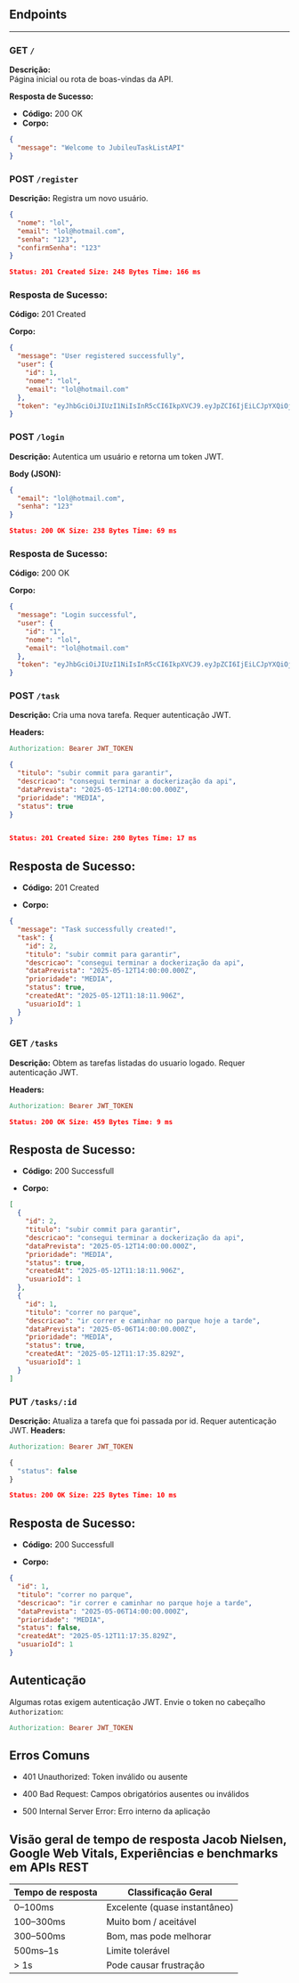 ## Endpoints

---

### GET `/`
**Descrição:**  
Página inicial ou rota de boas-vindas da API.

**Resposta de Sucesso:**
- **Código:** 200 OK  
- **Corpo:**  
```json
{
  "message": "Welcome to JubileuTaskListAPI"
}
```

### POST `/register`
**Descrição:**
Registra um novo usuário.

```json
{
  "nome": "lol",
  "email": "lol@hotmail.com",
  "senha": "123",
  "confirmSenha": "123"
}
```

```json
Status: 201 Created Size: 248 Bytes Time: 166 ms
```

### Resposta de Sucesso:

**Código:** 201 Created

**Corpo:**
```json
{
  "message": "User registered successfully",
  "user": {
    "id": 1,
    "nome": "lol",
    "email": "lol@hotmail.com"
  },
  "token": "eyJhbGciOiJIUzI1NiIsInR5cCI6IkpXVCJ9.eyJpZCI6IjEiLCJpYXQiOjE3NDcwNDg1ODksImV4cCI6MTc0NzA3MDE4OX0.oKgusVkihj5ZkHxlpjX2haEWbNrQAS9Iw7Lv9BA0o3k"
}
```

### POST `/login`
**Descrição:**
Autentica um usuário e retorna um token JWT.

**Body (JSON):**
```json
{
  "email": "lol@hotmail.com",
  "senha": "123"
}
```
```json
Status: 200 OK Size: 238 Bytes Time: 69 ms
```
### Resposta de Sucesso:

**Código:** 200 OK

**Corpo:**

```json
{
  "message": "Login successful",
  "user": {
    "id": "1",
    "nome": "lol",
    "email": "lol@hotmail.com"
  },
  "token": "eyJhbGciOiJIUzI1NiIsInR5cCI6IkpXVCJ9.eyJpZCI6IjEiLCJpYXQiOjE3NDcwNDg2MjYsImV4cCI6MTc0NzA3MDIyNn0.2eZDHFRoIpltyLtmTJJWXGHsGO-PPGla6pW5HX9RSo4"
}
```

### POST `/task`
**Descrição:**
Cria uma nova tarefa. Requer autenticação JWT.

**Headers:**

```makefile
Authorization: Bearer JWT_TOKEN
```
```json
{
  "titulo": "subir commit para garantir",
  "descricao": "consegui terminar a dockerização da api",
  "dataPrevista": "2025-05-12T14:00:00.000Z",
  "prioridade": "MEDIA",
  "status": true
}
```
```json

Status: 201 Created Size: 280 Bytes Time: 17 ms
```
## Resposta de Sucesso:

- **Código:** 201 Created

- **Corpo:**
```json
{
  "message": "Task successfully created!",
  "task": {
    "id": 2,
    "titulo": "subir commit para garantir",
    "descricao": "consegui terminar a dockerização da api",
    "dataPrevista": "2025-05-12T14:00:00.000Z",
    "prioridade": "MEDIA",
    "status": true,
    "createdAt": "2025-05-12T11:18:11.906Z",
    "usuarioId": 1
  }
}
```
### GET `/tasks`
**Descrição:**
Obtem as tarefas listadas do usuario logado. Requer autenticação JWT.

**Headers:**

```makefile
Authorization: Bearer JWT_TOKEN
```

```json
Status: 200 OK Size: 459 Bytes Time: 9 ms
```
## Resposta de Sucesso:

- **Código:** 200 Successfull

- **Corpo:**
```json
[
  {
    "id": 2,
    "titulo": "subir commit para garantir",
    "descricao": "consegui terminar a dockerização da api",
    "dataPrevista": "2025-05-12T14:00:00.000Z",
    "prioridade": "MEDIA",
    "status": true,
    "createdAt": "2025-05-12T11:18:11.906Z",
    "usuarioId": 1
  },
  {
    "id": 1,
    "titulo": "correr no parque",
    "descricao": "ir correr e caminhar no parque hoje a tarde",
    "dataPrevista": "2025-05-06T14:00:00.000Z",
    "prioridade": "MEDIA",
    "status": true,
    "createdAt": "2025-05-12T11:17:35.829Z",
    "usuarioId": 1
  }
]
```

### PUT `/tasks/:id`
**Descrição:**
Atualiza a tarefa que foi passada por id. Requer autenticação JWT.
**Headers:**

```makefile
Authorization: Bearer JWT_TOKEN
```

```ts
{
  "status": false
}
```

```json
Status: 200 OK Size: 225 Bytes Time: 10 ms
```
## Resposta de Sucesso:

- **Código:** 200 Successfull

- **Corpo:**
```json
{
  "id": 1,
  "titulo": "correr no parque",
  "descricao": "ir correr e caminhar no parque hoje a tarde",
  "dataPrevista": "2025-05-06T14:00:00.000Z",
  "prioridade": "MEDIA",
  "status": false,
  "createdAt": "2025-05-12T11:17:35.829Z",
  "usuarioId": 1
}
```



## Autenticação
Algumas rotas exigem autenticação JWT. Envie o token no cabeçalho `Authorization`:

```makefile
Authorization: Bearer JWT_TOKEN
```
## Erros Comuns
- 401 Unauthorized: Token inválido ou ausente

- 400 Bad Request: Campos obrigatórios ausentes ou inválidos

- 500 Internal Server Error: Erro interno da aplicação

## Visão geral de tempo de resposta Jacob Nielsen, Google Web Vitals, Experiências e benchmarks em APIs REST

| Tempo de resposta | Classificação Geral              |
|-------------------|----------------------------------|
| 0–100ms           | Excelente (quase instantâneo)    |
| 100–300ms         | Muito bom / aceitável            |
| 300–500ms         | Bom, mas pode melhorar           |
| 500ms–1s          | Limite tolerável                 |
| > 1s              | Pode causar frustração           |